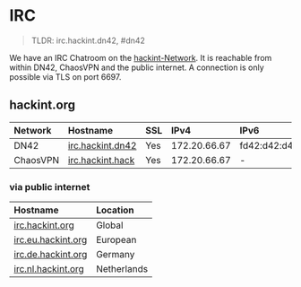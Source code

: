 # IRC
> TLDR: irc.hackint.dn42, #dn42

We have an IRC Chatroom on the [hackint-Network](http://www.hackint.org). It is reachable from within DN42, ChaosVPN and the public internet. A connection is only possible via TLS on port 6697.


## hackint.org

| Network | Hostname                                 |  SSL        | IPv4                       | IPv6         |
|:--------|:------------------------------------------|:------ |:-------------------------- |:------------ |
| DN42 | [irc.hackint.dn42](ircs://irc.hackint.dn42:6697)|  Yes    | 172.20.66.67 |  fd42:d42:d42:6667::1 |
| ChaosVPN | [irc.hackint.hack](ircs://irc.hackint.hack:6697)|  Yes    | 172.20.66.67 |  - |


### via public internet
| Hostname                                          | Location                    |
|:------------------------------------------------- |:-------------------------- |
| [irc.hackint.org](ircs://irc.hackint.org:6697)                                   | Global                     |
| [irc.eu.hackint.org](ircs://irc.eu.hackint.org:6697)                               | European        |
| [irc.de.hackint.org](ircs://irc.de.hackint.org:6697)                                | Germany       |
| [irc.nl.hackint.org](ircs://irc.nl.hackint.org:6697)                                | Netherlands       |



